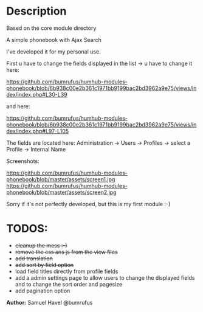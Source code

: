# Description


Based on the core module directory

A simple phonebook with Ajax Search

I've developed it for my personal use. 

First u have to change the fields displayed in the list -> u have to change it here:

https://github.com/bumrufus/humhub-modules-phonebook/blob/6b938c00e2b361c1971bb9199bac2bd3962a9e75/views/index/index.php#L30-L39

and here:

https://github.com/bumrufus/humhub-modules-phonebook/blob/6b938c00e2b361c1971bb9199bac2bd3962a9e75/views/index/index.php#L97-L105

The fields are located here: Administration -> Users -> Profiles -> select a Profile -> Internal Name

Screenshots:

https://github.com/bumrufus/humhub-modules-phonebook/blob/master/assets/screen1.jpg
https://github.com/bumrufus/humhub-modules-phonebook/blob/master/assets/screen2.jpg

Sorry if it's not perfectly developed, but this is my first module :-)

# TODOS:

- ~~cleanup the mess :-)~~
- ~~remove the css ans js from the view files~~
- ~~add translation~~
- ~~add sort by field option~~
- load field titles directly from profile fields
- add a admin settings page to allow users to change the displayed fields and to change the sort order and pagesize
- add pagination option

__Author:__ Samuel Havel @bumrufus
